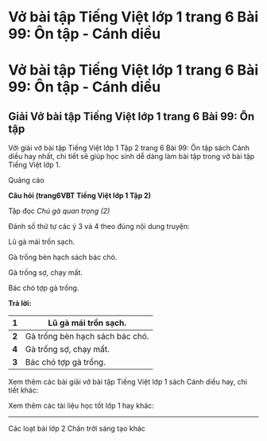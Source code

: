 # Vở bài tập Tiếng Việt lớp 1 trang 6 Bài 99: Ôn tập - Cánh diều

# Vở bài tập Tiếng Việt lớp 1 trang 6 Bài 99: Ôn tập - Cánh diều

## Giải Vở bài tập Tiếng Việt lớp 1 trang 6 Bài 99: Ôn tập

Với giải vở bài tập Tiếng Việt lớp 1 Tập 2 trang 6 Bài 99: Ôn tập sách Cánh diều hay nhất, chi tiết sẽ giúp học sinh dễ dàng làm bài tập trong vở bài tập Tiếng Việt lớp 1.

Quảng cáo

**Câu hỏi (trang****6****VBT Tiếng Việt lớp 1 Tập 2)**

Tập đọc _Chú gà quan trọng (2)_

Đánh số thứ tự các ý 3 và 4 theo đúng nội dung truyện:

Lũ gà mái trốn sạch.

Gà trống bèn hạch sách bác chó.

Gà trống sợ, chạy mất.

Bác chó tợp gà trống.

**Trả lời:**

**1** |  Lũ gà mái trốn sạch.  
---|---  
**2** |  Gà trống bèn hạch sách bác chó.  
**4** |  Gà trống sợ, chạy mất.  
**3** |  Bác chó tợp gà trống.  
  
Xem thêm các bài giải vở bài tập Tiếng Việt lớp 1 sách Cánh diều hay, chi tiết khác:

Xem thêm các tài liệu học tốt lớp 1 hay khác:

* * *

Các loạt bài lớp 2 Chân trời sáng tạo khác
